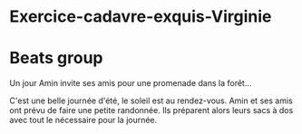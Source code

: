 # Exercice-cadavre-exquis-Virginie

# Beats group

Un jour Amin invite ses amis pour une promenade dans la forêt...

C'est une belle journée d'été, le soleil est au rendez-vous.
Amin et ses amis ont prévu de faire une petite randonnée. 
Ils préparent alors leurs sacs à dos avec tout le nécessaire pour la journée. 